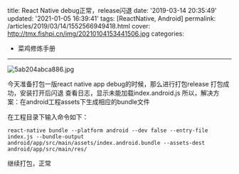 title: React Native debug正常，release闪退
date: '2019-03-14 20:35:49'
updated: '2021-01-05 16:39:41'
tags: [ReactNative, Android]
permalink: /articles/2019/03/14/1552566949418.html
cover: http://tmx.fishpi.cn/img/20210104153441506.jpg
categories: 
- 菜鸡修炼手册
---
![5ab204abca886.jpg](http://tmx.fishpi.cn/img/20210104153441506.jpg)

今天准备打包一版react native app
debug的时候，那么进行打包release
打包成功，安装打开后闪退
查看日志，显示未能加载index.android.js
所以，解决方案：在android工程assets下生成相应的bundle文件

在工程目录下输入命令如下：

```
react-native bundle --platform android --dev false --entry-file index.js --bundle-output android/app/src/main/assets/index.android.bundle --assets-dest android/app/src/main/res/
```

继续打包，正常

